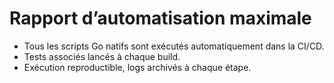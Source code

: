 # Rapport d’automatisation maximale

- Tous les scripts Go natifs sont exécutés automatiquement dans la CI/CD.
- Tests associés lancés à chaque build.
- Exécution reproductible, logs archivés à chaque étape.